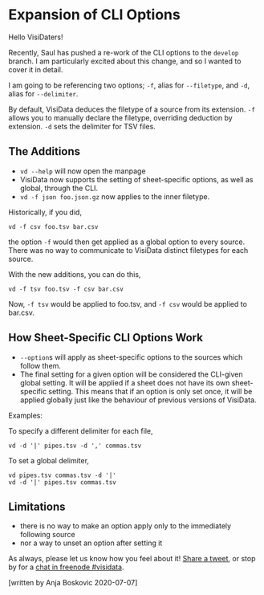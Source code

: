 # Expansion of CLI Options

Hello VisiDaters!

Recently, Saul has pushed a re-work of the CLI options to the `develop` branch. I am particularly excited about this change, and so I wanted to cover it in detail.

I am going to be referencing two options; `-f`, alias for `--filetype`, and `-d`, alias for `--delimiter`.

By default, VisiData deduces the filetype of a source from its extension. `-f` allows you to manually declare the filetype, overriding deduction by extension. `-d` sets the delimiter for TSV files.

## The Additions

* `vd --help` will now open the manpage
* VisiData now supports the setting of sheet-specific options, as well as global, through the CLI.
* `vd -f json foo.json.gz` now applies to the inner filetype.


Historically, if you did,

~~~
vd -f csv foo.tsv bar.csv
~~~

the option `-f` would then get applied as a global option to every source.
There was no way to communicate to VisiData distinct filetypes for each source.

With the new additions, you can do this,

~~~
vd -f tsv foo.tsv -f csv bar.csv
~~~

Now, `-f tsv` would be applied to foo.tsv, and `-f csv` would be applied to bar.csv.

## How Sheet-Specific CLI Options Work

* `--option`s will apply as sheet-specific options to the sources which follow them.
* The final setting for a given option will be considered the CLI-given global setting. It will be applied if a sheet does not have its own sheet-specific setting. This means that if an option is only set once, it will be applied globally just like the behaviour of previous versions of VisiData.

Examples:

To specify a different delimiter for each file,

~~~
vd -d '|' pipes.tsv -d ',' commas.tsv
~~~

To set a global delimiter,

~~~
vd pipes.tsv commas.tsv -d '|'
vd -d '|' pipes.tsv commas.tsv
~~~

## Limitations

- there is no way to make an option apply only to the immediately following source
- nor a way to unset an option after setting it

As always, please let us know how you feel about it! [Share a tweet](https://twitter.com/VisiData), or stop by for a [chat in freenode #visidata](https://webchat.freenode.net/).

[written by Anja Boskovic 2020-07-07]
